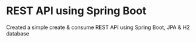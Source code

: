 # REST API using Spring Boot
 Created a simple create & consume REST API using Spring Boot, JPA & H2 database
